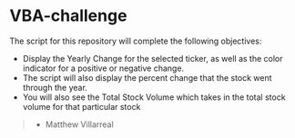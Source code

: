 # VBA-challenge

The script for this repository will complete the following objectives:


* Display the Yearly Change for the selected ticker, as well as the color indicator for a positive or negative change.
* The script will also display the percent change that the stock went through the year. 
* You will also see the Total Stock Volume which takes in the total stock volume for that particular stock


> - Matthew Villarreal

